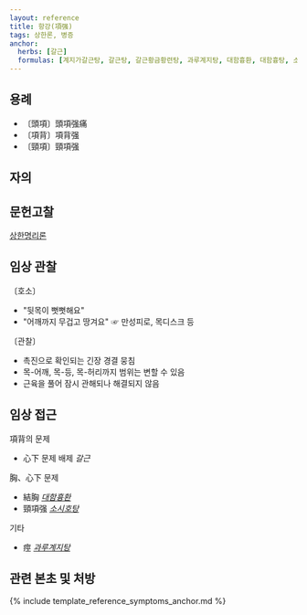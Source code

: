 ```yaml
---
layout: reference
title: 항강(項强)
tags: 상한론, 병증
anchor:
  herbs: [갈근]
  formulas: [계지가갈근탕, 갈근탕, 갈근황금황련탕, 과루계지탕, 대함흉환, 대함흉탕, 소함흉탕]
---
```



## 용례

* 〔頭項〕頭項强痛
* 〔項背〕項背强
* 〔頸項〕頸項强

## 자의



## 문헌고찰

[상한명리론]({{site.baseurl}}/reference/Books/Etc/상한명리론#항강)



## 임상 관찰

〔호소〕
* "뒷목이 뻣뻣해요"
* "어깨까지 무겁고 땅겨요" ☞ 만성피로, 목디스크 등

〔관찰〕
* 촉진으로 확인되는 긴장 경결 뭉침
* 목-어깨, 목-등, 목-허리까지 범위는 변할 수 있음
* 근육을 풀어 잠시 관해되나 해결되지 않음

## 임상 접근

項背의 문제
* 心下 문제 배제 _갈근_

胸、心下 문제
* 結胸 _[대함흉환]({{site.formulaurl}}/대함흉환)_
* 頸項强 _[소시호탕]({{site.formulaurl}}/소시호탕)_

기타
* 痙 _[과루계지탕]({{site.formulaurl}}/과루계지탕)_



## 관련 본초 및 처방


{% include template_reference_symptoms_anchor.md %}
